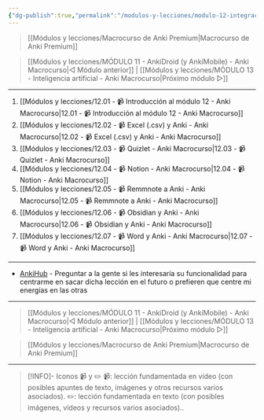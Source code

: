 ```yaml
---
{"dg-publish":true,"permalink":"/modulos-y-lecciones/modulo-12-integracion-de-anki-con-otras-apps-anki-macrocurso/","noteIcon":"","updated":"2024-05-22T11:48:55.965+02:00"}
---
```



> [[Módulos y lecciones/Macrocurso de Anki Premium\|Macrocurso de Anki Premium]]

> [[Módulos y lecciones/MÓDULO 11 - AnkiDroid (y AnkiMobile) - Anki Macrocurso\|◁ Módulo anterior]] | [[Módulos y lecciones/MÓDULO 13 - Inteligencia artificial - Anki Macrocurso\|Próximo módulo ▷]]

---

1. [[Módulos y lecciones/12.01 - 📹 Introducción al módulo 12 - Anki Macrocurso\|12.01 - 📹 Introducción al módulo 12 - Anki Macrocurso]]
2. [[Módulos y lecciones/12.02 - 📹 Excel (.csv) y Anki - Anki Macrocurso\|12.02 - 📹 Excel (.csv) y Anki - Anki Macrocurso]]
3. [[Módulos y lecciones/12.03 - 📹  Quizlet - Anki Macrocurso\|12.03 - 📹  Quizlet - Anki Macrocurso]] 
4. [[Módulos y lecciones/12.04 - 📹 Notion - Anki Macrocurso\|12.04 - 📹 Notion - Anki Macrocurso]]
5. [[Módulos y lecciones/12.05 - 📹 Remmnote a Anki - Anki Macrocurso\|12.05 - 📹 Remmnote a Anki - Anki Macrocurso]]
6. [[Módulos y lecciones/12.06 - 📹 Obsidian y Anki - Anki Macrocurso\|12.06 - 📹 Obsidian y Anki - Anki Macrocurso]]
7. [[Módulos y lecciones/12.07 - 📹 Word y Anki - Anki Macrocurso\|12.07 - 📹 Word y Anki - Anki Macrocurso]] 

---

- [AnkiHub](https://www.ankihub.net/) - Preguntar a la gente si les interesaría su funcionalidad para centrarme en sacar dicha lección en el futuro o prefieren que centre mi energías en las otras 

---

> [[Módulos y lecciones/MÓDULO 11 - AnkiDroid (y AnkiMobile) - Anki Macrocurso\|◁ Módulo anterior]] | [[Módulos y lecciones/MÓDULO 13 - Inteligencia artificial - Anki Macrocurso\|Próximo módulo ▷]]

> [[Módulos y lecciones/Macrocurso de Anki Premium\|Macrocurso de Anki Premium]]

---

> [!INFO]- Iconos 📹 y ✏️
> 📹: lección fundamentada en vídeo (con posibles apuntes de texto, imágenes y otros recursos varios asociados).
> ✏️: lección fundamentada en texto (con posibles imágenes, vídeos y recursos varios asociados)..